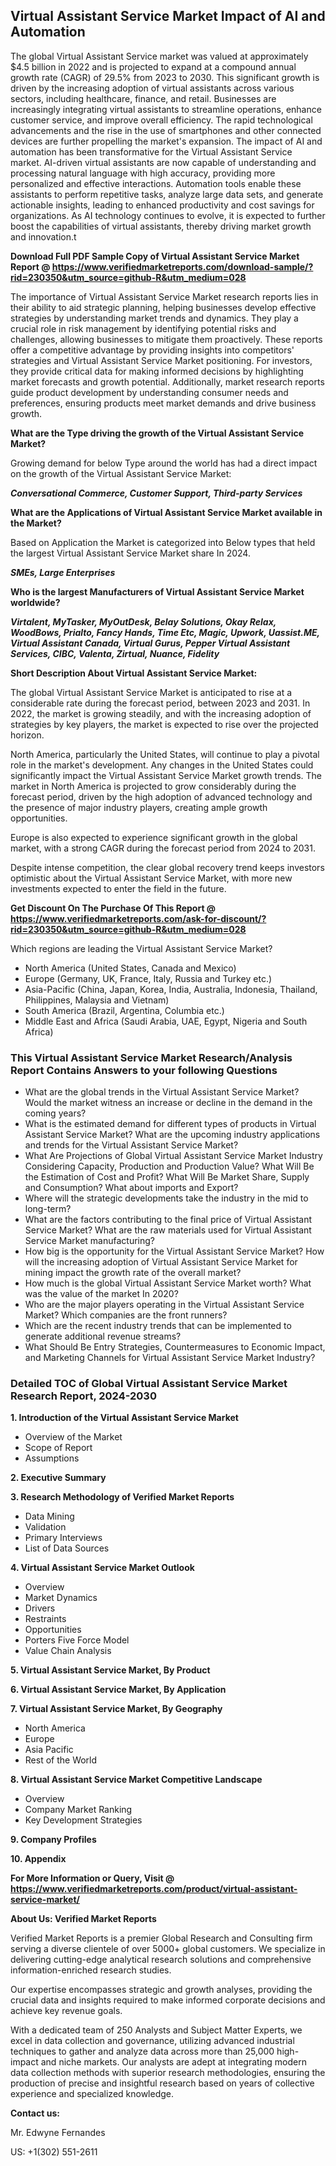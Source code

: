 <h2>Virtual Assistant Service Market Impact of AI and Automation</h2>The global Virtual Assistant Service market was valued at approximately $4.5 billion in 2022 and is projected to expand at a compound annual growth rate (CAGR) of 29.5% from 2023 to 2030. This significant growth is driven by the increasing adoption of virtual assistants across various sectors, including healthcare, finance, and retail. Businesses are increasingly integrating virtual assistants to streamline operations, enhance customer service, and improve overall efficiency. The rapid technological advancements and the rise in the use of smartphones and other connected devices are further propelling the market's expansion. The impact of AI and automation has been transformative for the Virtual Assistant Service market. AI-driven virtual assistants are now capable of understanding and processing natural language with high accuracy, providing more personalized and effective interactions. Automation tools enable these assistants to perform repetitive tasks, analyze large data sets, and generate actionable insights, leading to enhanced productivity and cost savings for organizations. As AI technology continues to evolve, it is expected to further boost the capabilities of virtual assistants, thereby driving market growth and innovation.t</p><p id="" class=""><strong>Download Full PDF Sample Copy of Virtual Assistant Service Market Report @ <a href="https://www.verifiedmarketreports.com/download-sample/?rid=230350&utm_source=github-R&utm_medium=028" target="_blank">https://www.verifiedmarketreports.com/download-sample/?rid=230350&utm_source=github-R&utm_medium=028</a></strong></p><p>The importance of&nbsp;Virtual Assistant Service Market research reports lies in their ability to aid strategic planning, helping businesses develop effective strategies by understanding market trends and dynamics. They play a crucial role in risk management by identifying potential risks and challenges, allowing businesses to mitigate them proactively. These reports offer a competitive advantage by providing insights into competitors' strategies and Virtual Assistant Service Market positioning. For investors, they provide critical data for making informed decisions by highlighting market forecasts and growth potential. Additionally, market research reports guide product development by understanding consumer needs and preferences, ensuring products meet market demands and drive business growth.</p><p><strong>What are the&nbsp;Type driving the growth of the Virtual Assistant Service Market?</strong></p><p id="" class="">Growing demand for below Type around the world has had a direct impact on the growth of the Virtual Assistant Service Market:</p><em><strong>Conversational Commerce, Customer Support, Third-party Services</strong></em></p><strong>What are the&nbsp;Applications&nbsp;of Virtual Assistant Service Market available in the Market?</strong></p><p id="" class="">Based on Application the Market is categorized into Below types that held the largest Virtual Assistant Service Market share In 2024.</p><em><strong>SMEs, Large Enterprises</strong></em></p><strong>Who is the largest Manufacturers of Virtual Assistant Service Market worldwide?</strong></p><p><em><strong>Virtalent, MyTasker, MyOutDesk, Belay Solutions, Okay Relax, WoodBows, Prialto, Fancy Hands, Time Etc, Magic, Upwork, Uassist.ME, Virtual Assistant Canada, Virtual Gurus, Pepper Virtual Assistant Services, CIBC, Valenta, Zirtual, Nuance, Fidelity</strong></em></p><p id="" class=""><strong>Short Description About Virtual Assistant Service Market:</strong></p><p>The global Virtual Assistant Service Market is anticipated to rise at a considerable rate during the forecast period, between 2023 and 2031. In 2022, the market is growing steadily, and with the increasing adoption of strategies by key players, the market is expected to rise over the projected horizon.</p><p>North America, particularly the United States, will continue to play a pivotal role in the market's development. Any changes in the United States could significantly impact the Virtual Assistant Service Market growth trends. The market in North America is projected to grow considerably during the forecast period, driven by the high adoption of advanced technology and the presence of major industry players, creating ample growth opportunities.</p><p>Europe is also expected to experience significant growth in the global market, with a strong CAGR during the forecast period from 2024 to 2031.</p><p>Despite intense competition, the clear global recovery trend keeps investors optimistic about the Virtual Assistant Service Market, with more new investments expected to enter the field in the future.</p><p id="" class=""><strong>Get Discount On The Purchase Of This Report @ <a href="https://www.verifiedmarketreports.com/ask-for-discount/?rid=230350&utm_source=github-R&utm_medium=028" target="_blank">https://www.verifiedmarketreports.com/ask-for-discount/?rid=230350&utm_source=github-R&utm_medium=028</a></strong></p>Which regions are leading the Virtual Assistant Service Market?</p><ul><li>North America (United States, Canada and Mexico)</li><li>Europe (Germany, UK, France, Italy, Russia and Turkey etc.)</li><li>Asia-Pacific (China, Japan, Korea, India, Australia, Indonesia, Thailand, Philippines, Malaysia and Vietnam)</li><li>South America (Brazil, Argentina, Columbia etc.)</li><li>Middle East and Africa (Saudi Arabia, UAE, Egypt, Nigeria and South Africa)</li></ul><h3 id="" class="">This Virtual Assistant Service Market Research/Analysis Report Contains Answers to your following Questions</h3><ul><li>What are the global trends in the Virtual Assistant Service Market? Would the market witness an increase or decline in the demand in the coming years?</li><li>What is the estimated demand for different types of products in Virtual Assistant Service Market? What are the upcoming industry applications and trends for the Virtual Assistant Service Market?</li><li>What Are Projections of Global Virtual Assistant Service Market Industry Considering Capacity, Production and Production Value? What Will Be the Estimation of Cost and Profit? What Will Be Market Share, Supply and Consumption? What about imports and Export?</li><li>Where will the strategic developments take the industry in the mid to long-term?</li><li>What are the factors contributing to the final price of Virtual Assistant Service Market? What are the raw materials used for Virtual Assistant Service Market manufacturing?</li><li>How big is the opportunity for the Virtual Assistant Service Market? How will the increasing adoption of Virtual Assistant Service Market for mining impact the growth rate of the overall market?</li><li>How much is the global Virtual Assistant Service Market worth? What was the value of the market In 2020?</li><li>Who are the major players operating in the Virtual Assistant Service Market? Which companies are the front runners?</li><li>Which are the recent industry trends that can be implemented to generate additional revenue streams?</li><li>What Should Be Entry Strategies, Countermeasures to Economic Impact, and Marketing Channels for Virtual Assistant Service Market Industry?</li></ul><h3 id="" class="">Detailed TOC of Global Virtual Assistant Service Market Research Report, 2024-2030</h3><p id="" class=""><strong>1. Introduction of the Virtual Assistant Service Market</strong></p><ul><li>Overview of the Market</li><li>Scope of Report</li><li>Assumptions</li></ul><p id="" class=""><strong>2. Executive Summary</strong></p><p id="" class=""><strong>3. Research Methodology of Verified Market Reports</strong></p><ul><li>Data Mining</li><li>Validation</li><li>Primary Interviews</li><li>List of Data Sources</li></ul><p id="" class=""><strong>4. Virtual Assistant Service Market Outlook</strong></p><ul><li>Overview</li><li>Market Dynamics</li><li>Drivers</li><li>Restraints</li><li>Opportunities</li><li>Porters Five Force Model</li><li>Value Chain Analysis</li></ul><p id="" class=""><strong>5. Virtual Assistant Service Market, By Product</strong></p><p id="" class=""><strong>6. Virtual Assistant Service Market, By Application</strong></p><p id="" class=""><strong>7. Virtual Assistant Service Market, By Geography</strong></p><ul><li>North America</li><li>Europe</li><li>Asia Pacific</li><li>Rest of the World</li></ul><p id="" class=""><strong>8. Virtual Assistant Service Market Competitive Landscape</strong></p><ul><li>Overview</li><li>Company Market Ranking</li><li>Key Development Strategies</li></ul><p id="" class=""><strong>9. Company Profiles</strong></p><p id="" class=""><strong>10. Appendix</strong></p><p id="" class=""><strong>For More Information or Query, Visit @ <a href="https://www.verifiedmarketreports.com/product/virtual-assistant-service-market/" target="_blank">https://www.verifiedmarketreports.com/product/virtual-assistant-service-market/</a></strong></p><p id="" class=""><strong>About Us: Verified Market Reports</strong></p><p id="" class="">Verified Market Reports is a premier Global Research and Consulting firm serving a diverse clientele of over 5000+ global customers. We specialize in delivering cutting-edge analytical research solutions and comprehensive information-enriched research studies.</p><p id="" class="">Our expertise encompasses strategic and growth analyses, providing the crucial data and insights required to make informed corporate decisions and achieve key revenue goals.</p><p id="" class="">With a dedicated team of 250 Analysts and Subject Matter Experts, we excel in data collection and governance, utilizing advanced industrial techniques to gather and analyze data across more than 25,000 high-impact and niche markets. Our analysts are adept at integrating modern data collection methods with superior research methodologies, ensuring the production of precise and insightful research based on years of collective experience and specialized knowledge.</p><p id="" class=""><strong>Contact us:</strong></p><p id="" class="">Mr. Edwyne Fernandes</p><p id="" class="">US: +1(302) 551-2611</p>